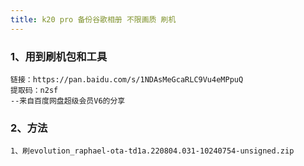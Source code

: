 ```yaml
---
title: k20 pro 备份谷歌相册 不限画质 刷机
---
```


### 1、用到刷机包和工具

```
链接：https://pan.baidu.com/s/1NDAsMeGcaRLC9Vu4eMPpuQ 
提取码：n2sf 
--来自百度网盘超级会员V6的分享
```

### 2、方法

```
1、刷evolution_raphael-ota-td1a.220804.031-10240754-unsigned.zip
```

